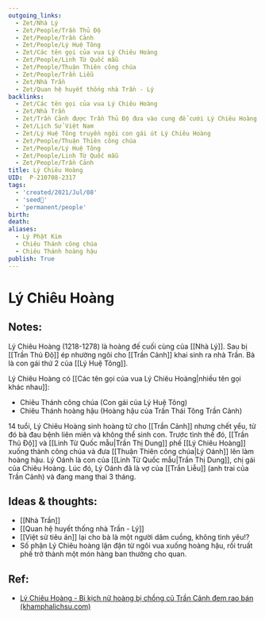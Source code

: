 ```yaml
---
outgoing_links:
  - Zet/Nhà Lý
  - Zet/People/Trần Thủ Độ
  - Zet/People/Trần Cảnh
  - Zet/People/Lý Huệ Tông
  - Zet/Các tên gọi của vua Lý Chiêu Hoàng
  - Zet/People/Linh Từ Quốc mẫu
  - Zet/People/Thuận Thiên công chúa
  - Zet/People/Trần Liễu
  - Zet/Nhà Trần
  - Zet/Quan hệ huyết thống nhà Trần - Lý
backlinks:
  - Zet/Các tên gọi của vua Lý Chiêu Hoàng
  - Zet/Nhà Trần
  - Zet/Trần Cảnh được Trần Thủ Độ đưa vào cung để cưới Lý Chiêu Hoàng
  - Zet/Lịch Sử Việt Nam
  - Zet/Lý Huệ Tông truyền ngôi con gái út Lý Chiêu Hoàng
  - Zet/People/Thuận Thiên công chúa
  - Zet/People/Lý Huệ Tông
  - Zet/People/Linh Từ Quốc mẫu
  - Zet/People/Trần Cảnh
title: Lý Chiêu Hoàng
UID:  P-210708-2317
tags:
  - 'created/2021/Jul/08'
  - 'seed🥜'
  - 'permanent/people'
birth: 
death: 
aliases:
  - Lý Phật Kim
  - Chiêu Thánh công chúa
  - Chiêu Thánh hoàng hậu
publish: True
---
```

# Lý Chiêu Hoàng

## Notes:
Lý Chiêu Hoàng (1218-1278) là hoàng đế cuối cùng của [[Nhà Lý]]. Sau bị [[Trần Thủ Độ]] ép nhường ngôi cho [[Trần Cảnh]] khai sinh ra nhà Trần. Bà là con gái thứ 2 của [[Lý Huệ Tông]].

Lý Chiêu Hoàng có [[Các tên gọi của vua Lý Chiêu Hoàng|nhiều tên gọi khác nhau]]:

- Chiêu Thánh công chúa (Con gái của Lý Huệ Tông)
- Chiêu Thánh hoàng hậu (Hoàng hậu của Trần Thái Tông Trần Cảnh)

14 tuổi, Lý Chiêu Hoàng sinh hoàng tử cho [[Trần Cảnh]] nhưng chết yểu, từ đó bà đau bệnh liên miên và không thể sinh con. Trước tình thế đó, [[Trần Thủ Độ]] và [[Linh Từ Quốc mẫu|Trần Thị Dung]] phế [[Lý Chiêu Hoàng]] xuống thành công chúa và đưa [[Thuận Thiên công chúa|Lý Oánh]] lên làm hoàng hậu. Lý Oánh là con của [[Linh Từ Quốc mẫu|Trần Thị Dung]], chị gái của Chiêu Hoàng. Lúc đó, Lý Oánh đã là vợ của [[Trần Liễu]] (anh trai của Trần Cảnh) và đang mang thai 3 tháng. 

## Ideas & thoughts:
- [[Nhà Trần]]
- [[Quan hệ huyết thống nhà Trần - Lý]]
- [[Việt sử tiêu án]] lại cho bà là một người dâm cuồng, không tình yêu!?
- Số phận Lý Chiêu hoàng lận đận từ ngôi vua xuống hoàng hậu, rồi truất phế trở thành một món hàng ban thưởng cho quan.

## Ref:
- [Lý Chiêu Hoàng - Bi kịch nữ hoàng bị chồng cũ Trần Cảnh đem rao bán (khamphalichsu.com)](https://khamphalichsu.com/ly-chieu-hoang-tran-canh-n44.html)